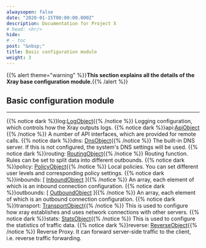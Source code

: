 ```yaml
---
alwaysopen: false
date: "2020-01-15T00:00:00.000Z"
description: Documentation for Project X
# head: <hr/>
hide:
# - toc
post: "&nbsp;"
title: Basic configuration module
weight: 3
---
```


{{% alert theme="warning" %}}**This section explains all the details of the Xray base configuration module.**{{% /alert %}}

## Basic configuration module
---
{{% notice dark %}}log:[LogObject](./log){{% /notice %}}
Logging configuration, which controls how the Xray outputs logs.
{{% notice dark %}}api:[ApiObject](./api) {{% /notice %}}
A number of API interfaces, which are provided for remote calls.
{{% notice dark %}}dns: [DnsObject](./dns){{% /notice %}}
The built-in DNS server. If this is not configured, the system's DNS settings will be used.
{{% notice dark %}}routing: [RoutingObject](./routing){{% /notice %}}
Routing function. Rules can be set to split data into different outbounds.
{{% notice dark %}}policy: [PolicyObject](./base/policy){{% /notice %}}
Local policies. You can set different user levels and corresponding policy settings.
{{% notice dark %}}inbounds: \[ [InboundObject](./inbounds) \]{{% /notice %}}
An array, each element of which is an inbound connection configuration.
{{% notice dark %}}outbounds: \[ [OutboundObject](./outbounds) \]{{% /notice %}}
An array, each element of which is an outbound connection configuration.
{{% notice dark %}}transport: [TransportObject](./base/transport){{% /notice %}}
This is used to configure how xray establishes and uses network connections with other servers.
{{% notice dark %}}stats: [StatsObject](./stats){{% /notice %}}
This is used to configure the statistics of traffic data.
{{% notice dark %}}reverse: [ReverseObject](./reverse){{% /notice %}}
Reverse Proxy. It can forward server-side traffic to the client, i.e. reverse traffic forwarding.

